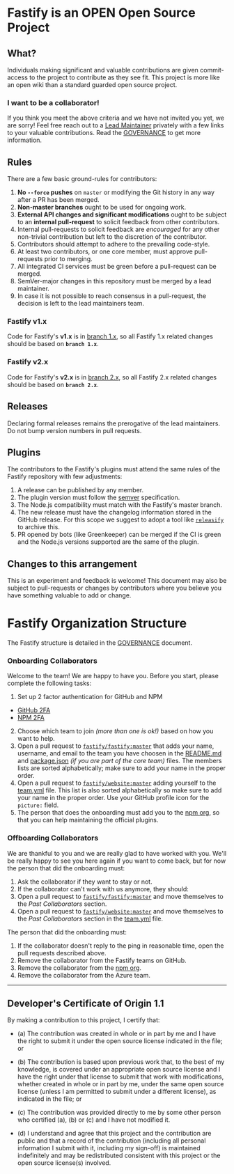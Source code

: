 # Fastify is an OPEN Open Source Project

## What?

Individuals making significant and valuable contributions are given commit-access to the project to contribute as they see fit. This project is more like an open wiki than a standard guarded open source project.

### I want to be a collaborator!

If you think you meet the above criteria and we have not invited you yet, we are sorry!
Feel free reach out to a [Lead Maintainer](https://github.com/fastify/fastify#team) privately with
a few links to your valuable contributions.
Read the [GOVERNANCE](GOVERNANCE.md) to get more information.

## Rules

There are a few basic ground-rules for contributors:

1. **No `--force` pushes** on `master` or modifying the Git history in any way after a PR has been merged.
1. **Non-master branches** ought to be used for ongoing work.
1. **External API changes and significant modifications** ought to be subject to an **internal pull-request** to solicit feedback from other contributors.
1. Internal pull-requests to solicit feedback are *encouraged* for any other non-trivial contribution but left to the discretion of the contributor.
1. Contributors should attempt to adhere to the prevailing code-style.
1. At least two contributors, or one core member, must approve pull-requests prior to merging.
1. All integrated CI services must be green before a pull-request can be merged.
1. SemVer-major changes in this repository must be merged by a lead maintainer.
1. In case it is not possible to reach consensus in a pull-request, the decision is left to the lead maintainers team.

### Fastify v1.x

Code for Fastify's **v1.x** is in [branch 1.x](https://github.com/fastify/fastify/tree/1.x), so all Fastify 1.x related changes should be based on **`branch 1.x`**.

### Fastify v2.x

Code for Fastify's **v2.x** is in [branch 2.x](https://github.com/fastify/fastify/tree/2.x), so all Fastify 2.x related changes should be based on **`branch 2.x`**.

## Releases

Declaring formal releases remains the prerogative of the lead maintainers. Do not bump version numbers in pull requests.

## Plugins

The contributors to the Fastify's plugins must attend the same rules of the Fastify repository with few adjustments:

1. A release can be published by any member.
1. The plugin version must follow the [semver](http://semver.org/) specification.
1. The Node.js compatibility must match with the Fastify's master branch.
1. The new release must have the changelog information stored in the GitHub release.
     For this scope we suggest to adopt a tool like [`releasify`](https://github.com/fastify/releasify) to archive this.
1. PR opened by bots (like Greenkeeper) can be merged if the CI is green and the Node.js versions supported are the same of the plugin.

## Changes to this arrangement

This is an experiment and feedback is welcome! This document may also be subject to pull-requests or changes by contributors where you believe you have something valuable to add or change.

# Fastify Organization Structure

The Fastify structure is detailed in the [GOVERNANCE](GOVERNANCE.md) document.

### Onboarding Collaborators

Welcome to the team! We are happy to have you. Before you start, please complete the following tasks:
1. Set up 2 factor authentication for GitHub and NPM
  - [GitHub 2FA](https://help.github.com/en/articles/securing-your-account-with-two-factor-authentication-2fa)
  - [NPM 2FA](https://docs.npmjs.com/about-two-factor-authentication)
2. Choose which team to join *(more than one is ok!)* based on how you want to help.
3. Open a pull request to [`fastify/fastify:master`](https://github.com/fastify/fastify/pulls) that adds your name, username, and email to the team you have choosen in the [README.md](./README.md) and [package.json](./package.json) *(if you are part of the core team)* files. The members lists are sorted alphabetically; make sure to add your name in the proper order.
4. Open a pull request to [`fastify/website:master`](https://github.com/fastify/website/pulls) adding yourself to the [team.yml](https://github.com/fastify/website/blob/master/src/website/data/team.yml) file. This list is also sorted alphabetically so make sure to add your name in the proper order. Use your GitHub profile icon for the `picture:` field.
5. The person that does the onboarding must add you to the [npm org](https://www.npmjs.com/org/fastify), so that you can help maintaining the official plugins.

### Offboarding Collaborators

We are thankful to you and we are really glad to have worked with you.
We'll be really happy to see you here again if you want to come back, but for now the person that did the onboarding must:
1. Ask the collaborator if they want to stay or not.
1. If the collaborator can't work with us anymore, they should:
  1. Open a pull request to [`fastify/fastify:master`](https://github.com/fastify/fastify/pulls) and move themselves to the *Past Collaborators* section.
  2. Open a pull request to [`fastify/website:master`](https://github.com/fastify/website/pulls) and move themselves to the *Past Collaborators* section in the [team.yml](https://github.com/fastify/website/blob/master/src/website/data/team.yml) file.

The person that did the onboarding must:
1. If the collaborator doesn't reply to the ping in reasonable time, open the pull requests described above.
2. Remove the collaborator from the Fastify teams on GitHub.
3. Remove the collaborator from the [npm org](https://www.npmjs.com/org/fastify).
4. Remove the collaborator from the Azure team.
-----------------------------------------

<a id="developers-certificate-of-origin"></a>
## Developer's Certificate of Origin 1.1

By making a contribution to this project, I certify that:

* (a) The contribution was created in whole or in part by me and I
  have the right to submit it under the open source license
  indicated in the file; or

* (b) The contribution is based upon previous work that, to the best
  of my knowledge, is covered under an appropriate open source
  license and I have the right under that license to submit that
  work with modifications, whether created in whole or in part
  by me, under the same open source license (unless I am
  permitted to submit under a different license), as indicated
  in the file; or

* (c) The contribution was provided directly to me by some other
  person who certified (a), (b) or (c) and I have not modified
  it.

* (d) I understand and agree that this project and the contribution
  are public and that a record of the contribution (including all
  personal information I submit with it, including my sign-off) is
  maintained indefinitely and may be redistributed consistent with
  this project or the open source license(s) involved.
